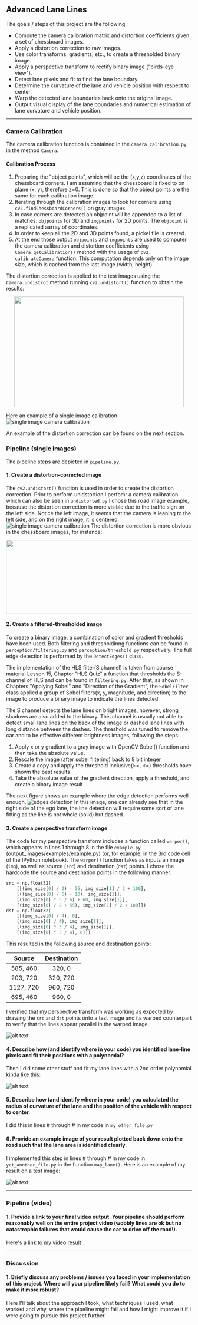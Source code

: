 ## Advanced Lane Lines

The goals / steps of this project are the following:

* Compute the camera calibration matrix and distortion coefficients given a set of chessboard images.
* Apply a distortion correction to raw images.
* Use color transforms, gradients, etc., to create a thresholded binary image.
* Apply a perspective transform to rectify binary image ("birds-eye view").
* Detect lane pixels and fit to find the lane boundary.
* Determine the curvature of the lane and vehicle position with respect to center.
* Warp the detected lane boundaries back onto the original image.
* Output visual display of the lane boundaries and numerical estimation of lane curvature and vehicle position.

[//]: # (Image References)

[image0]: ./output_images/calibration/calibrated_calibration3.jpg "Single Image Calibration"
[image1]: ./output_images/distortion_correction/distortion_correction_test2.jpg "Undistorted"
[image2]: ./output_images/edge_detection/edge_detection_test2_result.jpg "Edge Detection"
[image3]: ./test_images/test1.jpg "Road Transformed"
[image4]: ./examples/binary_combo_example.jpg "Binary Example"
[image5]: ./examples/warped_straight_lines.jpg "Warp Example"
[image6]: ./examples/color_fit_lines.jpg "Fit Visual"
[image7]: ./examples/example_output.jpg "Output"
[video1]: ./project_video.mp4 "Video"

---

### Camera Calibration

The camera calibration function is contained in the `camera_calibration.py` in the method `Camera`.

#### Calibration Process
1. Preparing the "object points", which will be the (x,y,z) coordinates of the chessboard corners.
  I am assuming that the chessboard is fixed to on plane (x, y), therefore z=0. This is done so that the object points are the same for each calibration image.
2. Iterating through the calibration images to look for corners using `cv2.findChessboardCorners()` on gray images.
3. In case corners are detected an objpoint will be appended to a list of matches: `objpoints` for 3D and `imgpoints` for 2D points.
  The `objpoint` is a replicated aarray of coordinates.
4. In order to keep all the 2D and 3D points found, a pickel file is created.
5. At the end those output `objpoints` and `imgpoints` are used to computer the camera calibration and distortion coefficients using `Camera.getCalibration()`
  method with the usage of `cv2.   calibrateCamera` function. This computation depends only on the image size, which is cached from the last image (width, height).

The distortion correction is applied to the test images using the `Camera.undistrot` method running `cv2.undistort()` function to obtain the results:
  <p align="center">
  <img width="460" height="300" src="./output_images/calibration/chessboard_calibration.png">
</p>

Here an example of a single image calibration
![single image camera calibration][image0]


An example of the distortion correction can be found on the next section.
### Pipeline (single images)
The pipeline steps are depicted in `pipeline.py`.

#### 1. Create a distortion-corrected image
The `cv2.undistort()` function is used in order to create the distortion correction. Prior to perform unidstortion I perfomr a camera calibration which can also be seen in `undistorted.py`
I chose this road image example, because the distortion correction is more visible due to the traffic sign on the left side. Notice the left image, it seems that the camera is leaning to the left side, and on the right image, it is centered.
![single image camera calibration][image1]
The distortion correction is more obvious in the chessboard images, for instance:
  <p align="center">
  <img width="600" height="200" src="./output_images/distortion_correction/distortion_correction_calibration1.jpg">
</p>

#### 2. Create a filtered-thresholded image
To create a binary image, a combination of color and gradient thresholds have been used. Both filtering and thresholdinng functions can be found in `perception/filtering.py` and `perception/threshold.py` respectively. The full edge detection is performed by the `DetectEdges()` class.

The implementation of the HLS filter(S channel) is taken from course material Lesson 15, Chapter "HLS Quiz" a function that thresholds the S-channel of HLS and can be found in `filtering.py`. After that, as shown in Chapters "Applying Sobel" and "Direction of the Gradient", the `SobelFilter` class applied a group of Sobel filters(x, y, magnitude, and direction) to the image to produce a binary image to indicate the lines detected

The S channel detects the lane lines on bright images, however, strong shadows are also added to the binary. This channel is usually not able to detect small lane lines on the back of the image or dashed lane lines with long distance between the dashes. The threshold was tuned to remove the car and to be effective different brightness images, following the steps:
1. Apply x or y gradient to a gray image with OpenCV Sobel() function and then take the absolute value.
2. Rescale the image (after sobel filtering) back to 8 bit integer
3. Create a copy and apply the threshold
   Inclusive(>=, <=) thresholds have shown the best results
4. Take the absolute value of the gradient direction, apply a threshold, and create a binary image result

The next figure shows an example where the edge detection performs well enough.
![edges detection][image2]
In this image, one can already see that in the right side of the ego lane, the line detection will require some sort of lane fitting as the line is not whole (solid) but dashed.

#### 3. Create a perspective transform image
The code for my perspective transform includes a function called `warper()`, which appears in lines 1 through 8 in the file `example.py` (output_images/examples/example.py) (or, for example, in the 3rd code cell of the IPython notebook).  The `warper()` function takes as inputs an image (`img`), as well as source (`src`) and destination (`dst`) points.  I chose the hardcode the source and destination points in the following manner:

```python
src = np.float32(
    [[(img_size[0] / 2) - 55, img_size[1] / 2 + 100],
    [((img_size[0] / 6) - 10), img_size[1]],
    [(img_size[0] * 5 / 6) + 60, img_size[1]],
    [(img_size[0] / 2 + 55), img_size[1] / 2 + 100]])
dst = np.float32(
    [[(img_size[0] / 4), 0],
    [(img_size[0] / 4), img_size[1]],
    [(img_size[0] * 3 / 4), img_size[1]],
    [(img_size[0] * 3 / 4), 0]])
```

This resulted in the following source and destination points:

| Source        | Destination   |
|:-------------:|:-------------:|
| 585, 460      | 320, 0        |
| 203, 720      | 320, 720      |
| 1127, 720     | 960, 720      |
| 695, 460      | 960, 0        |

I verified that my perspective transform was working as expected by drawing the `src` and `dst` points onto a test image and its warped counterpart to verify that the lines appear parallel in the warped image.

![alt text][image4]

#### 4. Describe how (and identify where in your code) you identified lane-line pixels and fit their positions with a polynomial?

Then I did some other stuff and fit my lane lines with a 2nd order polynomial kinda like this:

![alt text][image5]

#### 5. Describe how (and identify where in your code) you calculated the radius of curvature of the lane and the position of the vehicle with respect to center.

I did this in lines # through # in my code in `my_other_file.py`

#### 6. Provide an example image of your result plotted back down onto the road such that the lane area is identified clearly.

I implemented this step in lines # through # in my code in `yet_another_file.py` in the function `map_lane()`.  Here is an example of my result on a test image:

![alt text][image6]

---

### Pipeline (video)

#### 1. Provide a link to your final video output.  Your pipeline should perform reasonably well on the entire project video (wobbly lines are ok but no catastrophic failures that would cause the car to drive off the road!).

Here's a [link to my video result](./project_video.mp4)

---

### Discussion

#### 1. Briefly discuss any problems / issues you faced in your implementation of this project.  Where will your pipeline likely fail?  What could you do to make it more robust?

Here I'll talk about the approach I took, what techniques I used, what worked and why, where the pipeline might fail and how I might improve it if I were going to pursue this project further.
